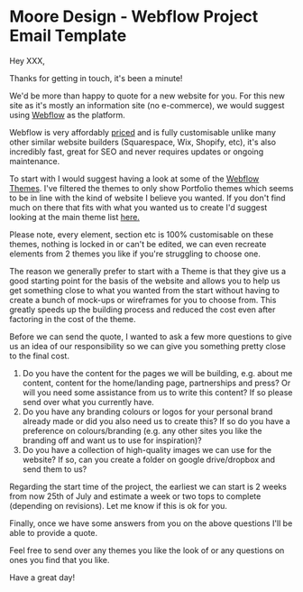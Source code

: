 
# Moore Design - Webflow Project Email Template

Hey XXX,

Thanks for getting in touch, it's been a minute!

We'd be more than happy to quote for a new website for you. For this new site as it's mostly an information site (no e-commerce), we would suggest using [Webflow](https://webflow.com/) as the platform.

Webflow is very affordably [priced](https://webflow.com/pricing) and is fully customisable unlike many other similar website builders (Squarespace, Wix, Shopify, etc), it's also incredibly fast, great for SEO and never requires updates or ongoing maintenance.

To start with I would suggest having a look at some of the [Webflow Themes](https://webflow.com/templates/tag/portfolio-websites). I've filtered the themes to only show Portfolio themes which seems to be in line with the kind of website I believe you wanted. If you don't find much on there that fits with what you wanted us to create I'd suggest looking at the main theme list [here.](https://webflow.com/templates)

Please note, every element, section etc is 100% customisable on these themes, nothing is locked in or can't be edited, we can even recreate elements from 2 themes you like if you're struggling to choose one.

The reason we generally prefer to start with a Theme is that they give us a good starting point for the basis of the website and allows you to help us get something close to what you wanted from the start without having to create a bunch of mock-ups or wireframes for you to choose from. This greatly speeds up the building process and reduced the cost even after factoring in the cost of the theme.

Before we can send the quote, I wanted to ask a few more questions to give us an idea of our responsibility so we can give you something pretty close to the final cost.

1.  Do you have the content for the pages we will be building, e.g. about me content, content for the home/landing page, partnerships and press? Or will you need some assistance from us to write this content? If so please send over what you currently have.
2.  Do you have any branding colours or logos for your personal brand already made or did you also need us to create this? If so do you have a preference on colours/branding (e.g. any other sites you like the branding off and want us to use for inspiration)?
3.  Do you have a collection of high-quality images we can use for the website? If so, can you create a folder on google drive/dropbox and send them to us?

Regarding the start time of the project, the earliest we can start is 2 weeks from now 25th of July and estimate a week or two tops to complete (depending on revisions). Let me know if this is ok for you.

Finally, once we have some answers from you on the above questions I'll be able to provide a quote.

Feel free to send over any themes you like the look of or any questions on ones you find that you like.

Have a great day!